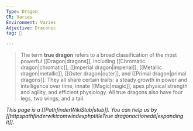 ```yaml
---
Type: Dragon
CR: Varies
Environment: Varies
Adjective: Draconic
tag: 👹

---
```


> The term **true dragon** refers to a broad classification of the most powerful [[Dragon|dragons]], including [[Chromatic dragon|chromatic]], [[Imperial dragon|imperial]], [[Metallic dragon|metallic]], [[Outer dragon|outer]], and [[Primal dragon|primal dragons]]. They all share certain traits: a steady growth in power and intelligence over time, innate [[Magic|magic]], apex physical strength and agility, and efficient physiology. All true dragons also have four legs, two wings, and a tail.



*This page is a [[PathfinderWikiStub|stub]]. You can help us by [[httpspathfinderwikicomwindexphptitleTrue dragonactionedit|expanding it]].*








